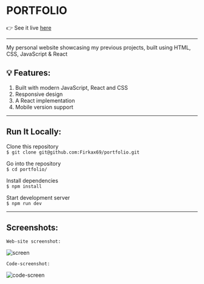 # PORTFOLIO

👉 See it live [here](https://ihorkovalevskyi.netlify.app/)


-  -  -  -  -  -  -  -  -  -  -  -  -  -  -  -  - 


My personal website showcasing my previous projects, built using HTML, CSS, JavaScript & React

## 💡 Features:

1. Built with modern JavaScript, React and CSS <br/>
2. Responsive design <br/>
3. A React implementation <br/>
4. Mobile version support <br/>
    

-  -  -  -  -  -  -  -  -  -  -  -  -  -  -  -  -  

## Run It Locally:

Clone this repository<br/>
`$ git clone git@github.com:Firkax69/portfolio.git`

Go into the repository<br/>
`$ cd portfolio/`

Install dependencies<br/>
`$ npm install`

Start development server<br/>
`$ npm run dev`


-  -  -  -  -  -  -  -  -  -  -  -  -  -  -  -  -  

## Screenshots:

`Web-site screenshot:`
<br/>


![screen](https://github.com/user-attachments/assets/dc6447f3-19c0-4ecc-be13-624a95f5ac03)

`Code-screenshot:`
<br/>


![code-screen](https://github.com/user-attachments/assets/12ee427b-a30e-4b36-afd2-2c98de152d9f)

